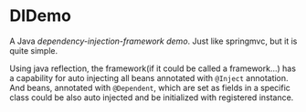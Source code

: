 # DIDemo
A Java *dependency-injection-framework demo*. Just like springmvc, but it is quite simple.

Using java reflection, the framework(if it could be called a framework...) has a capability for auto injecting all beans annotated
with `@Inject` annotation. And beans, annotated with `@Dependent`, which are set as fields in a specific class could be also auto
injected and be initialized with registered instance.

